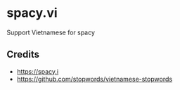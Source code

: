 # spacy.vi
Support Vietnamese for spacy

## Credits
* https://spacy.i
* https://github.com/stopwords/vietnamese-stopwords

